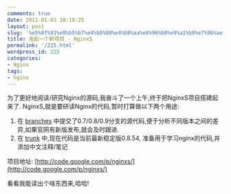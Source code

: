 ```yaml
---
comments: true
date: 2011-01-03 10:19:25
layout: post
slug: '%e5%8f%91%e8%b5%b7%e4%b8%80%e4%b8%aa%e6%96%b0%e9%a1%b9%e7%9b%ae-nginxs'
title: 发起一个新项目 - NginxS
permalink: '/225.html'
wordpress_id: 225
categories:
- Nginx
tags:
- nginx
---
```


为了更好地阅读/研究Nginx的源码,我奋斗了一个上午,终于把NginxS项目搭建起来了.
NginxS,就是要研读Nginx的代码,暂时打算做以下两个用途:
1. 在 [branches](http://code.google.com/p/nginxs/source/browse/#svn%2Fbranches) 中提交了0.7/0.8/0.9分支的源代码,便于分析不同版本之间的差异,如果官网有新版发布,就会及时跟进.
2. 在 [trunk](http://code.google.com/p/nginxs/source/browse/#svn%2Ftrunk) 中,现在代码是当前最新稳定版0.8.54, 准备用于学习nginx的代码,并添加中文注释/笔记

项目地址:
[http://code.google.com/p/nginxs/](http://code.google.com/p/nginxs/)

看看我能读出个啥东西来,哈哈!
